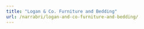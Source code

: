 ```yaml
---
title: "Logan & Co. Furniture and Bedding"
url: /narrabri/logan-and-co-furniture-and-bedding/
---
```

